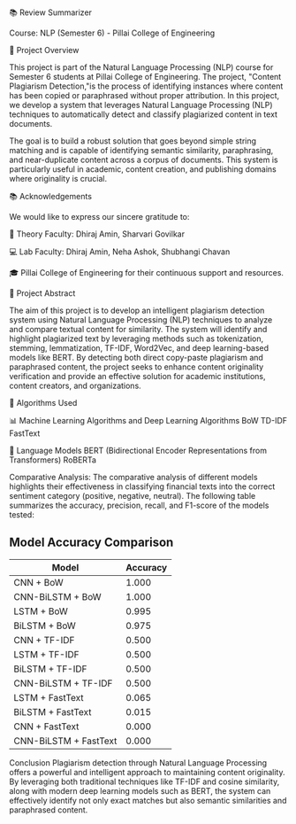 📚 Review Summarizer

Course: NLP (Semester 6) - Pillai College of Engineering


📖 Project Overview


This project is part of the Natural Language Processing (NLP) course for Semester 6 students at Pillai College of Engineering. The project, "Content Plagiarism Detection,"is the process of identifying instances where content has been copied or paraphrased without proper attribution. In this project, we develop a system that leverages Natural Language Processing (NLP) techniques to automatically detect and classify plagiarized content in text documents.

The goal is to build a robust solution that goes beyond simple string matching and is capable of identifying semantic similarity, paraphrasing, and near-duplicate content across a corpus of documents. This system is particularly useful in academic, content creation, and publishing domains where originality is crucial.


📚 Acknowledgements


We would like to express our sincere gratitude to:

📖 Theory Faculty: Dhiraj Amin, Sharvari Govilkar

💻 Lab Faculty: Dhiraj Amin, Neha Ashok, Shubhangi Chavan

🎓 Pillai College of Engineering for their continuous support and resources.


🎯 Project Abstract

The aim of this project is to develop an intelligent plagiarism detection system using Natural Language Processing (NLP) techniques to analyze and compare textual content for similarity. The system will identify and highlight plagiarized text by leveraging methods such as tokenization, stemming, lemmatization, TF-IDF, Word2Vec, and deep learning-based models like BERT. By detecting both direct copy-paste plagiarism and paraphrased content, the project seeks to enhance content originality verification and provide an effective solution for academic institutions, content creators, and organizations.

🧠 Algorithms Used

📊 Machine Learning Algorithms and Deep Learning Algorithms
 BoW
 TD-IDF
 FastText

 🤖 Language Models
 BERT (Bidirectional Encoder Representations from Transformers)
 RoBERTa

 Comparative Analysis:
The comparative analysis of different models highlights their effectiveness in classifying financial texts into the correct sentiment category (positive, negative, neutral). The following table summarizes the accuracy, precision, recall, and F1-score of the models tested:
##

## Model Accuracy Comparison

| Model                   | Accuracy |
|-------------------------|----------|
| CNN + BoW               | 1.000    |
| CNN-BiLSTM + BoW        | 1.000    |
| LSTM + BoW              | 0.995    |
| BiLSTM + BoW            | 0.975    |
| CNN + TF-IDF           | 0.500    |
| LSTM + TF-IDF          | 0.500    |
| BiLSTM + TF-IDF        | 0.500    |
| CNN-BiLSTM + TF-IDF    | 0.500    |
| LSTM + FastText        | 0.065    |
| BiLSTM + FastText      | 0.015    |
| CNN + FastText         | 0.000    |
| CNN-BiLSTM + FastText  | 0.000    |


Conclusion
Plagiarism detection through Natural Language Processing offers a powerful and intelligent approach to maintaining content originality. By leveraging both traditional techniques like TF-IDF and cosine similarity, along with modern deep learning models such as BERT, the system can effectively identify not only exact matches but also semantic similarities and paraphrased content.
